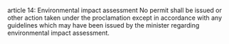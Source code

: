 article 14: Environmental impact assessment
No permit shall be issued or other action taken under the proclamation except in accordance with any guidelines which may have been issued by the minister regarding environmental impact assessment.
<ul>
</ul>